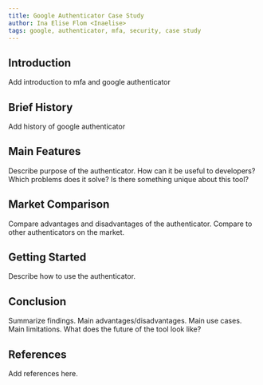 ```yaml
---
title: Google Authenticator Case Study
author: Ina Elise Flom <Inaelise>
tags: google, authenticator, mfa, security, case study
---
```


## Introduction

Add introduction to mfa and google authenticator

## Brief History

Add history of google authenticator

## Main Features

Describe purpose of the authenticator. How can it be useful to developers? Which problems does it solve? Is there something unique about this tool?

## Market Comparison

Compare advantages and disadvantages of the authenticator. Compare to other authenticators on the market.

## Getting Started

Describe how to use the authenticator.

## Conclusion

Summarize findings. Main advantages/disadvantages. Main use cases. Main limitations. What does the future of the tool look like?

## References

Add references here.
